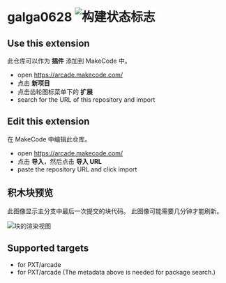 # galga0628 ![构建状态标志](https://github.com/samleshan/galga0628/workflows/MakeCode/badge.svg)



## Use this extension

此仓库可以作为 **插件** 添加到 MakeCode 中。

* open https://arcade.makecode.com/
* 点击 **新项目**
* 点击齿轮图标菜单下的 **扩展**
* search for the URL of this repository and import

## Edit this extension

在 MakeCode 中编辑此仓库。

* open https://arcade.makecode.com/
* 点击 **导入**，然后点击 **导入 URL**
* paste the repository URL and click import

## 积木块预览

此图像显示主分支中最后一次提交的块代码。
此图像可能需要几分钟才能刷新。

![块的渲染视图](https://github.com/samleshan/galga0628/raw/master/.makecode/blocks.png)

## Supported targets

* for PXT/arcade
* for PXT/arcade
(The metadata above is needed for package search.)

